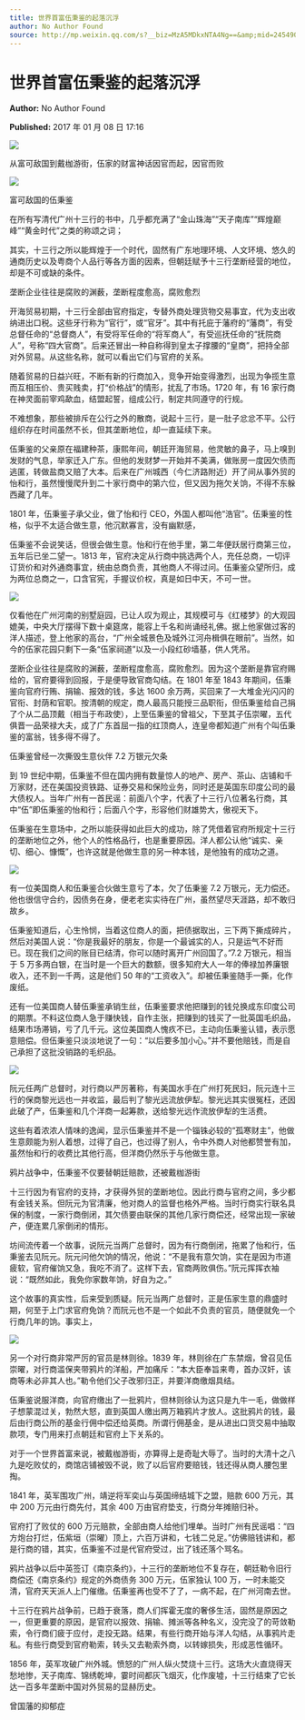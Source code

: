 ```yaml
---
title: 世界首富伍秉鉴的起落沉浮
author: No Author Found
source: http://mp.weixin.qq.com/s?__biz=MzA5MDkxNTA4Ng==&amp;mid=2454905167&amp;idx=1&amp;sn=6500607680946d5c0db2f7364fcd44ca&amp;chksm=87a2292eb0d5a038c412d2000dab9cc3e3ea84abcc72d58d8263464a34a5854ce64d2b426218&poc_token=HJ_Do2ejHyO-wNZGG8Q1S8FdPgy1YBBEob-nUEme
---
```


# 世界首富伍秉鉴的起落沉浮

**Author:** No Author Found

**Published:** 2017 年 01 月 08 日 17:16

![](http://mmbiz.qpic.cn/mmbiz_jpg/PJWG74pLsMY6VjSs8icl92DouG8adAGS0ibIkmicA6dYrXchQel1ic3LTtD572I9r9sbW2tOnBvpibgicAXRcdc4p5aA/0?wx_fmt=jpeg)

从富可敌国到戴枷游街，伍家的财富神话因官而起，因官而败

![](http://mmbiz.qpic.cn/mmbiz_jpg/PJWG74pLsMY4VQ1uY2vDCFBnNYZbic8poYbvmcVgdA4DyBIpibxdScjW6JzibxtQVpqLDHkg0xibicibJAXpJg5Y8wJA/0?wx_fmt=jpeg)

富可敌国的伍秉鉴

在所有写清代广州十三行的书中，几乎都充满了“金山珠海”“天子南库”“辉煌巅峰”“黄金时代”之类的称颂之词；

其实，十三行之所以能辉煌于一个时代，固然有广东地理环境、人文环境、悠久的通商历史以及粤商个人品行等各方面的因素，但朝廷赋予十三行垄断经营的地位，却是不可或缺的条件。

垄断企业往往是腐败的渊薮，垄断程度愈高，腐败愈烈

开海贸易初期，十三行全部由官府指定，专替外商处理货物交易事宜，代为支出收纳进出口税。这些牙行称为“官行”，或“官牙”。其中有托庇于藩府的“藩商”，有受总督任命的“总督商人”，有受将军任命的“将军商人”，有受巡抚任命的“抚院商人”，号称“四大官商”。后来还冒出一种自称得到皇太子撑腰的“皇商”，把持全部对外贸易。从这些名称，就可以看出它们与官府的关系。

随着贸易的日益兴旺，不断有新的行商加入，竞争开始变得激烈，出现为争揽生意而互相压价、贵买贱卖，打“价格战”的情形，扰乱了市场。1720 年，有 16 家行商在神灵面前宰鸡歃血，结盟起誓，组成公行，制定共同遵守的行规。

不难想象，那些被排斥在公行之外的散商，说起十三行，是一肚子忿忿不平。公行组织存在时间虽然不长，但其垄断地位，却一直延续下来。

伍秉鉴的父亲原在福建种茶，康熙年间，朝廷开海贸易，他灵敏的鼻子，马上嗅到发财的气息，举家迁入广东。但他的发财梦一开始并不美满，做账房一度因欠债而逃匿，转做盐商又赔了大本。后来在广州城西（今仁济路附近）开了间从事外贸的怡和行，虽然慢慢爬升到二十家行商中的第六位，但又因为拖欠关饷，不得不东躲西藏了几年。

1801 年，伍秉鉴子承父业，做了怡和行 CEO，外国人都叫他“浩官”。伍秉鉴的性格，似乎不太适合做生意，他沉默寡言，没有幽默感，

伍秉鉴不会说笑话，但很会做生意。怡和行在他手里，第二年便跃居行商第三位，五年后已坐二望一。1813 年，官府决定从行商中挑选两个人，充任总商，一切评订货价和对外通商事宜，统由总商负责，其他商人不得过问。伍秉鉴众望所归，成为两位总商之一，口含官宪，手握议价权，真是如日中天，不可一世。

![](http://mmbiz.qpic.cn/mmbiz_jpg/PJWG74pLsMY4VQ1uY2vDCFBnNYZbic8pokTXQHpxJA0lFib16iawsRPiasMBNvQkGRLEgAQEt7zyROnKaBj7SeOgTA/0?wx_fmt=jpeg)

仅看他在广州河南的别墅庭园，已让人叹为观止，其规模可与《红楼梦》的大观园媲美，中央大厅摆得下数十桌筵席，能容上千名和尚诵经礼佛。据上他家做过客的洋人描述，登上他家的高台，“广州全城景色及城外江河舟楫俱在眼前”。当然，如今的伍家花园只剩下一条“伍家祠道”以及一小段红砂墙基，供人凭吊。

垄断企业往往是腐败的渊薮，垄断程度愈高，腐败愈烈。因为这个垄断是靠官府赐给的，官府要得到回报，于是便导致官商勾结。在 1801 年至 1843 年期间，伍秉鉴向官府行贿、捐输、报效的钱，多达 1600 余万两，买回来了一大堆金光闪闪的官衔、封荫和官职。按清朝的规定，商人最高只能授三品职衔，但伍秉鉴给自己捐了个从二品顶戴（相当于布政使），上至伍秉鉴的曾祖父，下至其子伍崇曜，五代俱晋一品荣禄大夫，成了广东首屈一指的红顶商人，连皇帝都知道广州有个叫伍秉鉴的富翁，钱多得不得了。

伍秉鉴曾经一次撕毁生意伙伴 7.2 万银元欠条

到 19 世纪中期，伍秉鉴不但在国内拥有数量惊人的地产、房产、茶山、店铺和千万家财，还在美国投资铁路、证券交易和保险业务，同时还是英国东印度公司的最大债权人。当年广州有一首民谣：前面八个字，代表了十三行八位著名行商，其中“伍”即伍秉鉴的怡和行；后面八个字，形容他们财雄势大，傲视天下。

伍秉鉴在生意场中，之所以能获得如此巨大的成功，除了凭借着官府所规定十三行的垄断地位之外，他个人的性格品行，也是重要原因。洋人都公认他“诚实、亲切、细心、慷慨”，也许这就是他做生意的另一种本钱，是他独有的成功之道。

![](http://mmbiz.qpic.cn/mmbiz_jpg/PJWG74pLsMY4VQ1uY2vDCFBnNYZbic8po9xiaqicHFbJufcfKibSIyw9jeWw0ycdOOw5mCcuJwzBIl9Ip6mWRzxaMw/0?wx_fmt=jpeg)

有一位美国商人和伍秉鉴合伙做生意亏了本，欠了伍秉鉴 7.2 万银元，无力偿还。他也很信守合约，因债务在身，便老老实实待在广州，虽然望尽天涯路，却不敢归故乡。

伍秉鉴知道后，心生怜悯，当着这位商人的面，把债据取出，三下两下撕成碎片，然后对美国人说：“你是我最好的朋友，你是一个最诚实的人，只是运气不好而已。现在我们之间的账目已结清，你可以随时离开广州回国了。”7.2 万银元，相当于 5 万多两白银，在当时是一个巨大的数额，很多知府大人一年的俸禄加养廉银收入，还不到一千两，这是他们 50 年的“工资收入”。却被伍秉鉴随手一撕，化作废纸。

还有一位美国商人替伍秉鉴承销生丝，伍秉鉴要求他把赚到的钱兑换成东印度公司的期票。不料这位商人急于赚快钱，自作主张，把赚到的钱买了一批英国毛织品，结果市场滞销，亏了几千元。这位美国商人愧疚不已，主动向伍秉鉴认错，表示愿意赔偿。但伍秉鉴只淡淡地说了一句：“以后要多加小心。”并不要他赔钱，而是自己承担了这批没销路的毛织品。

![](http://mmbiz.qpic.cn/mmbiz_jpg/PJWG74pLsMY4VQ1uY2vDCFBnNYZbic8poUcOdOsOnp5O2xmXONDiauRq6PibHuvtAqTNwJ7UnEVYAJzc36BHLqIXw/0?wx_fmt=jpeg)

阮元任两广总督时，对行商以严厉著称，有美国水手在广州打死民妇，阮元连十三行的保商黎光远也一并收监，最后判了黎光远流放伊犁。黎光远其实很冤枉，还因此破了产，伍秉鉴和几个洋商一起筹款，送给黎光远作流放伊犁的生活费。

这些有着浓浓人情味的逸闻，显示伍秉鉴并不是一个锱铢必较的“孤寒财主”，他做生意颇能为别人着想，过得了自己，也过得了别人，令中外商人对他都赞誉有加，虽然怡和行的收费比其他行高，但洋商仍然乐于与他做生意。

鸦片战争中，伍秉鉴不仅要替朝廷赔款，还被戴枷游街

十三行因为有官府的支持，才获得外贸的垄断地位。因此行商与官府之间，多少都有金钱关系。但阮元为官清廉，他对商人的监督也格外严格。当时行商实行联名具保的制度，一家行商倒闭，其欠债要由联保的其他几家行商偿还，经常出现一家破产，便连累几家倒闭的情形。

坊间流传着一个故事，说阮元当两广总督时，因为有行商倒闭，拖累了怡和行，伍秉鉴去见阮元。阮元问他欠饷的情况，他说：“不是我有意欠饷，实在是因为市道疲软，官府催饷又急，我吃不消了。这样下去，官商两败俱伤。”阮元挥挥衣袖说：“既然如此，我免你家数年饷，好自为之。”

这个故事的真实性，后来受到质疑。阮元当两广总督时，正是伍家生意的鼎盛时期，何至于上门求官府免饷？而阮元也不是一个如此不负责的官员，随便就免一个行商几年的饷。事实上，

![](http://mmbiz.qpic.cn/mmbiz_jpg/PJWG74pLsMY4VQ1uY2vDCFBnNYZbic8poAxZnlAIOIWHAibmBeC2315xZ1kJ8BYKzxjGFN1axUtLSaCS1uib98AicA/0?wx_fmt=jpeg)

另一个对行商非常严厉的官员是林则徐。1839 年，林则徐在广东禁烟，曾召见伍崇曜，对行商滥保夹带鸦片的洋船，严加痛斥：“本大臣奉旨来粤，首办汉奸，该商等未必非其人也。”勒令他们父子改邪归正，并要洋商缴烟具结。

伍秉鉴说服洋商，向官府缴出了一批鸦片，但林则徐认为这只是九牛一毛，做做样子想蒙混过关，勃然大怒，直到英国人缴出两万箱鸦片才放人。这批鸦片的钱，最后由行商公所的基金行佣中偿还给英商。所谓行佣基金，是从进出口货交易中抽取款项，专门用来打点朝廷和官府上下关系的。

对于一个世界首富来说，被戴枷游街，亦算得上是奇耻大辱了。当时的大清十之八九是吃败仗的，商馆店铺被毁不说，败了以后官府要赔钱，钱还得从商人腰包里掏。

1841 年，英军围攻广州，靖逆将军奕山与英国缔结城下之盟，赔款 600 万元，其中 200 万元由行商先付，其余 400 万由官府垫支，行商分年摊赔归补。

官府打了败仗的 600 万元赔款，全部由商人给他们埋单。当时广州有民谣唱：“四方炮台打烂，伍紫垣（崇曜）顶上，六百万讲和，七钱二兑足。”仿佛赔钱讲和，都是行商的错，其实，伍秉鉴不过是代官府受过，出了钱还落个骂名。

鸦片战争以后中英签订《南京条约》，十三行的垄断地位不复存在，朝廷勒令旧行商偿还《南京条约》规定的外商债务 300 万元，伍家独认 100 万，一时未能交清，官府天天派人上门催缴。伍秉鉴再也受不了了，一病不起，在广州河南去世。

十三行在鸦片战争前，已趋于衰落，商人们挥霍无度的奢侈生活，固然是原因之一，但更重要的原因，是官府以报效、捐输、摊派等各种名义，没完没了的苛敛勒索，令行商们疲于应付，走投无路。结果，有些行商开始与洋人勾结，从事鸦片走私。有些行商受到官府勒索，转头又去勒索外商，以转嫁损失，形成恶性循环。

1856 年，英军攻破广州外城。愤怒的广州人纵火焚烧十三行。这场大火直烧得天愁地惨，天子南库、锦绣乾坤，霎时间都灰飞烟灭，化作废墟，十三行结束了它长达一百多年垄断中国对外贸易的显赫历史。

曾国藩的抑郁症
